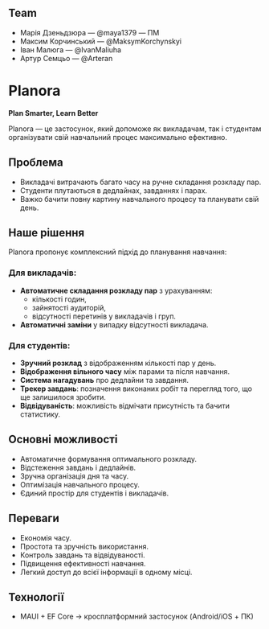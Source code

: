 ## Team
- Марія Дзеньдзюра — @maya1379 — ПМ
- Максим Корчинський — @MaksymKorchynskyi
- Іван Малюга — @IvanMaliuha
- Артур Семцьо — @Arteran 

# Planora  

**Plan Smarter, Learn Better**  

Planora — це застосунок, який допоможе як викладачам, так і студентам організувати свій навчальний процес максимально ефективно.  


## Проблема  
- Викладачі витрачають багато часу на ручне складання розкладу пар.  
- Студенти плутаються в дедлайнах, завданнях і парах.  
- Важко бачити повну картину навчального процесу та планувати свій день.  


## Наше рішення  
Planora пропонує комплексний підхід до планування навчання:  

### Для викладачів:  
- **Автоматичне складання розкладу пар** з урахуванням:  
  - кількості годин,  
  - зайнятості аудиторій,  
  - відсутності перетинів у викладачів і груп.  
- **Автоматичні заміни** у випадку відсутності викладача.  

### Для студентів:  
- **Зручний розклад** з відображенням кількості пар у день.  
- **Відображення вільного часу** між парами та після навчання.  
- **Система нагадувань** про дедлайни та завдання.  
- **Трекер завдань**: позначення виконаних робіт та перегляд того, що ще залишилося зробити.  
- **Відвідуваність**: можливість відмічати присутність та бачити статистику.  


## Основні можливості  
- Автоматичне формування оптимального розкладу.  
- Відстеження завдань і дедлайнів.  
- Зручна організація дня та часу.  
- Оптимізація навчального процесу.  
- Єдиний простір для студентів і викладачів.  


## Переваги  
- Економія часу.  
- Простота та зручність використання.  
- Контроль завдань та відвідуваності.  
- Підвищення ефективності навчання.  
- Легкий доступ до всієї інформації в одному місці.

## Технології
- MAUI + EF Core → кросплатформний застосунок (Android/iOS + ПК)


